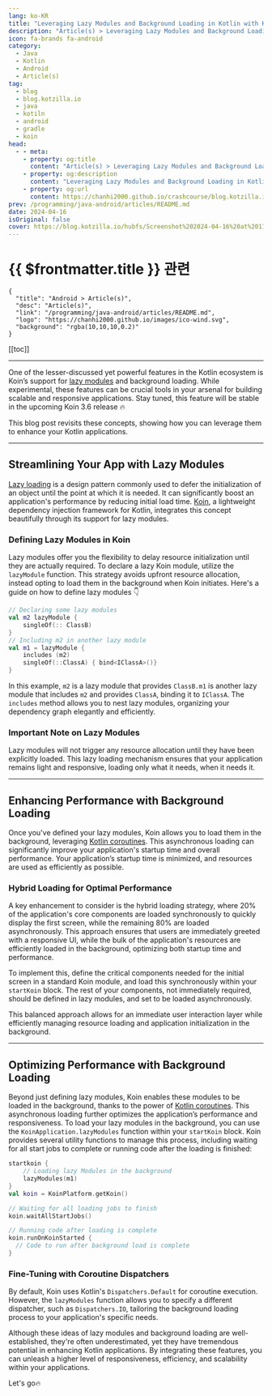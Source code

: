 ```yaml
---
lang: ko-KR
title: "Leveraging Lazy Modules and Background Loading in Kotlin with Koin"
description: "Article(s) > Leveraging Lazy Modules and Background Loading in Kotlin with Koin"
icon: fa-brands fa-android
category:
  - Java
  - Kotlin
  - Android
  - Article(s)
tag: 
  - blog
  - blog.kotzilla.io
  - java
  - kotiln
  - android
  - gradle
  - koin
head:
  - - meta:
    - property: og:title
      content: "Article(s) > Leveraging Lazy Modules and Background Loading in Kotlin with Koin"
    - property: og:description
      content: "Leveraging Lazy Modules and Background Loading in Kotlin with Koin"
    - property: og:url
      content: https://chanhi2000.github.io/crashcourse/blog.kotzilla.io/lazy-modules-in-kotlin-with-koin.html
prev: /programming/java-android/articles/README.md
date: 2024-04-16
isOriginal: false
cover: https://blog.kotzilla.io/hubfs/Screenshot%202024-04-16%20at%2011.59.30.png
---
```


# {{ $frontmatter.title }} 관련

```component VPCard
{
  "title": "Android > Article(s)",
  "desc": "Article(s)",
  "link": "/programming/java-android/articles/README.md",
  "logo": "https://chanhi2000.github.io/images/ico-wind.svg",
  "background": "rgba(10,10,10,0.2)"
}
```

[[toc]]

---

<SiteInfo
  name="Leveraging Lazy Modules and Background Loading in Kotlin with Koin"
  desc="Boost Kotlin apps with Koin's lazy modules and background loading to enhance performance and scalability, using asynchronous techniques for efficiency."
  url="https://blog.kotzilla.io/lazy-modules-in-kotlin-with-koin"
  logo="https://blog.kotzilla.io/hubfs/favicon.png"
  preview="https://blog.kotzilla.io/hubfs/Screenshot%202024-04-16%20at%2011.59.30.png"/>

One of the lesser-discussed yet powerful features in the Kotlin ecosystem is Koin’s support for [<FontIcon icon="fas fa-globe"/>lazy modules](https://insert-koin.io/docs/reference/koin-core/lazy-modules/#defining-lazy-modules-experimental) and background loading. While experimental, these features can be crucial tools in your arsenal for building scalable and responsive applications. Stay tuned, this feature will be stable in the upcoming Koin 3.6 release 🔥

This blog post revisits these concepts, showing how you can leverage them to enhance your Kotlin applications.

---

## Streamlining Your App with Lazy Modules

[<FontIcon icon="iconfont icon-kotlin"/>Lazy loading](https://kotlinlang.org/api/latest/jvm/stdlib/kotlin/lazy.html) is a design pattern commonly used to defer the initialization of an object until the point at which it is needed. It can significantly boost an application's performance by reducing initial load time. [<FontIcon icon="fas fa-globe"/>Koin](https://insert-koin.io/), a lightweight dependency injection framework for Kotlin, integrates this concept beautifully through its support for lazy modules.

### Defining Lazy Modules in Koin

Lazy modules offer you the flexibility to delay resource initialization until they are actually required. To declare a lazy Koin module, utilize the `lazyModule` function. This strategy avoids upfront resource allocation, instead opting to load them in the background when Koin initiates. Here's a guide on how to define lazy modules 👇

```kotlin
// Declaring some lazy modules
val m2 lazyModule {
    singleOf(:: ClassB)
}
// Including m2 in another lazy module
val m1 = lazyModule {
    includes (m2)
    singleOf(::ClassA) { bind<IClassA>()}
}
```

In this example, `m2` is a lazy module that provides `ClassB.m1` is another lazy module that includes `m2` and provides `ClassA`, binding it to `IClassA`. The `includes` method allows you to nest lazy modules, organizing your dependency graph elegantly and efficiently.

### Important Note on Lazy Modules

Lazy modules will not trigger any resource allocation until they have been explicitly loaded. This lazy loading mechanism ensures that your application remains light and responsive, loading only what it needs, when it needs it.

---

## Enhancing Performance with Background Loading

Once you've defined your lazy modules, Koin allows you to load them in the background, leveraging [<FontIcon icon="fas fa-globe"/>Kotlin coroutines](https://insert-koin.io/docs/reference/koin-core/lazy-modules#background-loading-with-kotlin-coroutines-experimental). This asynchronous loading can significantly improve your application's startup time and overall performance. Your application’s startup time is minimized, and resources are used as efficiently as possible.

### Hybrid Loading for Optimal Performance

A key enhancement to consider is the hybrid loading strategy, where 20% of the application's core components are loaded synchronously to quickly display the first screen, while the remaining 80% are loaded asynchronously. This approach ensures that users are immediately greeted with a responsive UI, while the bulk of the application's resources are efficiently loaded in the background, optimizing both startup time and performance.

To implement this, define the critical components needed for the initial screen in a standard Koin module, and load this synchronously within your `startKoin` block. The rest of your components, not immediately required, should be defined in lazy modules, and set to be loaded asynchronously.

This balanced approach allows for an immediate user interaction layer while efficiently managing resource loading and application initialization in the background.

---

## Optimizing Performance with Background Loading

Beyond just defining lazy modules, Koin enables these modules to be loaded in the background, thanks to the power of [<FontIcon icon="iconfont icon-kotlin"/>Kotlin coroutines](https://kotlinlang.org/docs/coroutines-overview.html). This asynchronous loading further optimizes the application’s performance and responsiveness. To load your lazy modules in the background, you can use the `KoinApplication.lazyModules` function within your `startKoin` block. Koin provides several utility functions to manage this process, including waiting for all start jobs to complete or running code after the loading is finished:

```kotlin
startkoin {
    // Loading lazy Modules in the background 
    lazyModules(m1)
}
val koin = KoinPlatform.getKoin()

// Waiting for all loading jobs to finish 
koin.waitAllStartJobs()

// Running code after loading is complete
koin.runOnKoinStarted {
  // Code to run after background load is complete
}
```

### Fine-Tuning with Coroutine Dispatchers

By default, Koin uses Kotlin's `Dispatchers.Default` for coroutine execution. However, the `lazyModules` function allows you to specify a different dispatcher, such as `Dispatchers.IO`, tailoring the background loading process to your application's specific needs.

Although these ideas of lazy modules and background loading are well-established, they're often underestimated, yet they have tremendous potential in enhancing Kotlin applications. By integrating these features, you can unleash a higher level of responsiveness, efficiency, and scalability within your applications.

Let's go🔥
